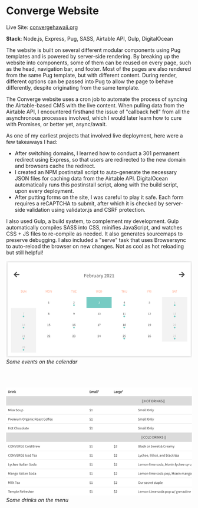 <!-- Sorry, this page is still being written! &nbsp; &#x1F613; -->

# Converge Website

Live Site: [convergehawaii.org](https://convergehawaii.org/)

**Stack**: Node.js, Express, Pug, SASS, Airtable API, Gulp, DigitalOcean

The website is built on several different modular components using Pug templates and is powered by server-side rendering. By breaking up the website into components, some of them can be reused on every page, such as the head, navigation bar, and footer. Most of the pages are also rendered from the same Pug template, but with different content. During render, different options can be passed into Pug to allow the page to behave differently, despite originating from the same template.

The Converge website uses a cron job to automate the process of syncing the Airtable-based CMS with the live content. When pulling data from the Airtable API, I encountered firsthand the issue of "callback hell" from all the asynchronous processes involved, which I would later learn how to cure with Promises, or better yet, async/await.

As one of my earliest projects that involved live deployment, here were a few takeaways I had:

- After switching domains, I learned how to conduct a 301 permanent redirect using Express, so that users are redirected to the new domain and browsers cache the redirect.
- I created an NPM postinstall script to auto-generate the necessary JSON files for caching data from the Airtable API. DigitalOcean automatically runs this postinstall script, along with the build script, upon every deployment.
- After putting forms on the site, I was careful to play it safe. Each form requires a reCAPTCHA to submit, after which it is checked by server-side validation using validator.js and CSRF protection.

I also used Gulp, a build system, to complement my development. Gulp automatically compiles SASS into CSS, minifies JavaScript, and watches CSS + JS files to re-compile as needed. It also generates sourcemaps to preserve debugging. I also included a "serve" task that uses Browsersync to auto-reload the browser on new changes. Not as cool as hot reloading but still helpful!

![Calendar](../assets/img/converge/converge_cal.png "Calendar")  
*Some events on the calendar*

&nbsp;  
&nbsp;  

![Drinks Menu](../assets/img/converge/converge_menu.png "Drinks Menu")  
*Some drinks on the menu*

